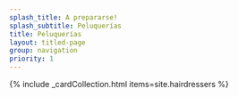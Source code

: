 ```yaml
---
splash_title: A prepararse!
splash_subtitle: Peluquerías
title: Peluquerías
layout: titled-page
group: navigation
priority: 1
---
```

{% include _cardCollection.html items=site.hairdressers %}
